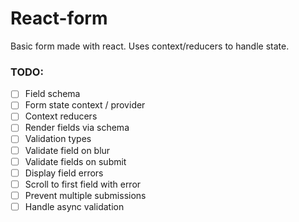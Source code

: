 # React-form

Basic form made with react. Uses context/reducers to handle state.

### TODO:

- [ ] Field schema
- [ ] Form state context / provider
- [ ] Context reducers
- [ ] Render fields via schema
- [ ] Validation types
- [ ] Validate field on blur
- [ ] Validate fields on submit
- [ ] Display field errors
- [ ] Scroll to first field with error
- [ ] Prevent multiple submissions
- [ ] Handle async validation
